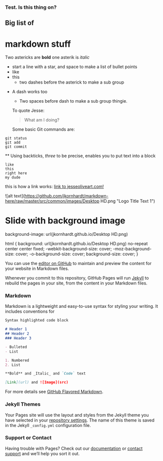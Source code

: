 ### Test. Is this thing on? 
## Big list of 
# markdown stuff

Two astericks are **bold**
one asterik is *italic*

* start a line with a star, and space to make a list of bullet points
* like 
* this
  * two dashes before the asterick to make a sub group
- A dash works too
  - Two spaces before dash to make a sub group thingie.
  
  To quote Jesse:
  > What am I doing?
  
  Some basic Git commands are:
```
git status
git add
git commit
```
** Using backticks, *three* to be precise, enables you to put text into a block
```
like
this
right here 
my dude
```

this is how a link works:
[link to jesseoliveart.com!](http://jesseoliveart.com)

![alt text](https://github.com/jkornhardt/markdown-here/raw/master/src/common/images/Desktop HD.png "Logo Title Text 1")

# Slide with background image 
background-image: url(jkornhardt.github.io/Desktop HD.png)

html { 
  background: url(jkornhardt.github.io/Desktop HD.png) no-repeat center center fixed; 
  -webkit-background-size: cover;
  -moz-background-size: cover;
  -o-background-size: cover;
  background-size: cover;
}

You can use the [editor on GitHub](https://github.com/jkornhardt/jkornhardt.github.io/edit/master/index.md) to maintain and preview the content for your website in Markdown files.

Whenever you commit to this repository, GitHub Pages will run [Jekyll](https://jekyllrb.com/) to rebuild the pages in your site, from the content in your Markdown files.

### Markdown

Markdown is a lightweight and easy-to-use syntax for styling your writing. It includes conventions for

```markdown
Syntax highlighted code block

# Header 1
## Header 2
### Header 3

- Bulleted
- List

1. Numbered
2. List

**Bold** and _Italic_ and `Code` text

[Link](url) and ![Image](src)
```

For more details see [GitHub Flavored Markdown](https://guides.github.com/features/mastering-markdown/).

### Jekyll Themes

Your Pages site will use the layout and styles from the Jekyll theme you have selected in your [repository settings](https://github.com/jkornhardt/jkornhardt.github.io/settings). The name of this theme is saved in the Jekyll `_config.yml` configuration file.

### Support or Contact

Having trouble with Pages? Check out our [documentation](https://help.github.com/categories/github-pages-basics/) or [contact support](https://github.com/contact) and we’ll help you sort it out.
